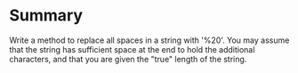 # Summary
Write a method to replace all spaces in a string with '%20'. You may assume that the string has sufficient space at the end to hold the additional characters, and that you are given the "true" length of the string.